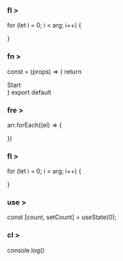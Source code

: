 ###  fl >
for (let i = 0; i < arg; i++) {
  
}

###  fn >
const  = (props) => {
  return <div>Start</div>
} 
export default 

###  fre >
arr.forEach((el) => {	
  
})

###   fl >
for (let i = 0; i < arg; i++) {
  
}

###  use >
const [count, setCount] = useState(0);

###  cl >
console.log()


